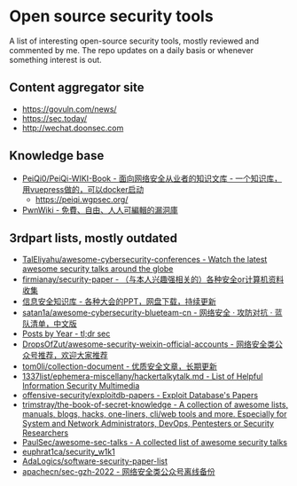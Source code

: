 # Open source security tools

A list of interesting open-source security tools, mostly reviewed and commented by me. The repo updates on a daily basis or whenever something interest is out.

## Content aggregator site

* https://govuln.com/news/
* https://sec.today/
* http://wechat.doonsec.com

## Knowledge base

* [PeiQi0/PeiQi-WIKI-Book - 面向网络安全从业者的知识文库 - 一个知识库，用vuepress做的，可以docker启动](https://github.com/PeiQi0/PeiQi-WIKI-Book)
  * https://peiqi.wgpsec.org/
* [PwnWiki - 免費、自由、人人可編輯的漏洞庫](https://www.pwnwiki.com)

## 3rdpart lists, mostly outdated

* [TalEliyahu/awesome-cybersecurity-conferences - Watch the latest awesome security talks around the globe](https://github.com/TalEliyahu/awesome-cybersecurity-conferences)
* [firmianay/security-paper - （与本人兴趣强相关的）各种安全or计算机资料收集](https://github.com/firmianay/security-paper)
* [信息安全知识库 - 各种大会的PPT，网盘下载，持续更新](https://www.vipread.com/)
* [satan1a/awesome-cybersecurity-blueteam-cn - 网络安全 · 攻防对抗 · 蓝队清单，中文版](https://github.com/satan1a/awesome-cybersecurity-blueteam-cn)
* [Posts by Year - tl;dr sec](https://tldrsec.com/)
* [DropsOfZut/awesome-security-weixin-official-accounts - 网络安全类公众号推荐，欢迎大家推荐](https://github.com/DropsOfZut/awesome-security-weixin-official-accounts)
* [tom0li/collection-document - 优质安全文章，长期更新](https://github.com/tom0li/collection-document)
* [1337list/ephemera-miscellany/hackertalkytalk.md - List of Helpful Information Security Multimedia](https://github.com/1337list/ephemera-miscellany/blob/master/hackertalkytalk.md)
* [offensive-security/exploitdb-papers - Exploit Database's Papers](https://github.com/offensive-security/exploitdb-papers)
* [trimstray/the-book-of-secret-knowledge - A collection of awesome lists, manuals, blogs, hacks, one-liners, cli/web tools and more. Especially for System and Network Administrators, DevOps, Pentesters or Security Researchers](https://github.com/trimstray/the-book-of-secret-knowledge)
* [PaulSec/awesome-sec-talks - A collected list of awesome security talks](https://github.com/PaulSec/awesome-sec-talks)
* [euphrat1ca/security_w1k1](https://github.com/euphrat1ca/security_w1k1)
* [AdaLogics/software-security-paper-list](https://github.com/AdaLogics/software-security-paper-list)
* [apachecn/sec-gzh-2022 - 网络安全类公众号离线备份](https://github.com/apachecn/sec-gzh-2022)
